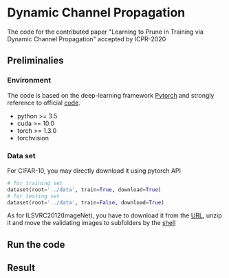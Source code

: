 # Dynamic Channel Propagation
The code for the contributed paper "Learning to Prune in Training via Dynamic Channel Propagation" accepted by ICPR-2020
## Preliminalies
### Environment
The code is based on the deep-learning framework [Pytorch](https://pytorch.org/) and strongly reference to official [code](https://github.com/pytorch/examples). 
* python >= 3.5
* cuda >= 10.0
* torch >= 1.3.0
* torchvision
### Data set
For CIFAR-10, you may directly download it using pytorch API
```python
# for training set
dataset(root='../data', train=True, download=True)
# for testing set
dataset(root='../data', train=False, download=True)
```
As for ILSVRC2012(ImageNet), you have to download it from the [URL](http://image-net.org/challenges/LSVRC/2012/index), unzip it and move the validating images to subfolders by the [shell](https://raw.githubusercontent.com/soumith/imagenetloader.torch/master/valprep.sh)

## Run the code

## Result
